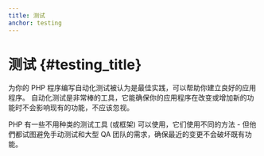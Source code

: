```yaml
---
title: 测试
anchor: testing
---
```


# 测试 {#testing_title}

为你的 PHP 程序编写自动化测试被认为是最佳实践，可以帮助你建立良好的应用程序。 自动化测试是非常棒的工具，它能确保你的应用程序在改变或增加新的功能时不会影响现有的功能，不应该忽视。

PHP 有一些不用种类的测试工具 (或框架) 可以使用，它们使用不同的方法 - 但他們都试图避免手动测试和大型 QA 团队的需求，确保最近的变更不会破坏既有功能。
